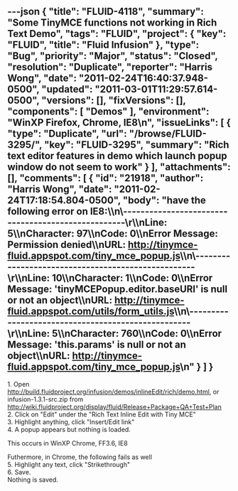 ---json
{
  "title": "FLUID-4118",
  "summary": "Some TinyMCE functions not working in Rich Text Demo",
  "tags": "FLUID",
  "project": {
    "key": "FLUID",
    "title": "Fluid Infusion"
  },
  "type": "Bug",
  "priority": "Major",
  "status": "Closed",
  "resolution": "Duplicate",
  "reporter": "Harris Wong",
  "date": "2011-02-24T16:40:37.948-0500",
  "updated": "2011-03-01T11:29:57.614-0500",
  "versions": [],
  "fixVersions": [],
  "components": [
    "Demos"
  ],
  "environment": "WinXP Firefox, Chrome, IE8\n",
  "issueLinks": [
    {
      "type": "Duplicate",
      "url": "/browse/FLUID-3295/",
      "key": "FLUID-3295",
      "summary": "Rich text editor features in demo which launch popup window do not seem to work"
    }
  ],
  "attachments": [],
  "comments": [
    {
      "id": "21918",
      "author": "Harris Wong",
      "date": "2011-02-24T17:18:54.804-0500",
      "body": "have the following error on IE8:\\\n\\---------------------------------------------------\r\\\nLine: 5\\\nCharacter: 97\\\nCode: 0\\\nError Message: Permission denied\\\nURL: <http://tinymce-fluid.appspot.com/tiny_mce_popup.js>\\\n\\---------------------------------------------------\r\\\nLine: 10\\\nCharacter: 1\\\nCode: 0\\\nError Message: 'tinyMCEPopup.editor.baseURI' is null or not an object\\\nURL: <http://tinymce-fluid.appspot.com/utils/form_utils.js>\\\n\\---------------------------------------------------\r\\\nLine: 5\\\nCharacter: 760\\\nCode: 0\\\nError Message: 'this.params' is null or not an object\\\nURL: <http://tinymce-fluid.appspot.com/tiny_mce_popup.js>\n"
    }
  ]
}
---
1\. Open <http://build.fluidproject.org/infusion/demos/inlineEdit/rich/demo.html>, or infusion-1.3.1-src.zip from <http://wiki.fluidproject.org/display/fluid/Release+Package+QA+Test+Plan>\
2\. Click on "Edit" under the "Rich Text Inline Edit with Tiny MCE"\
3\. Highlight anything, click "Insert/Edit link"\
4\. A popup appears but nothing is loaded.

This occurs in WinXP Chrome, FF3.6, IE8

Futhermore, in Chrome, the following fails as well\
5\. Highlight any text, click "Strikethrough"\
6\. Save.\
Nothing is saved.

        